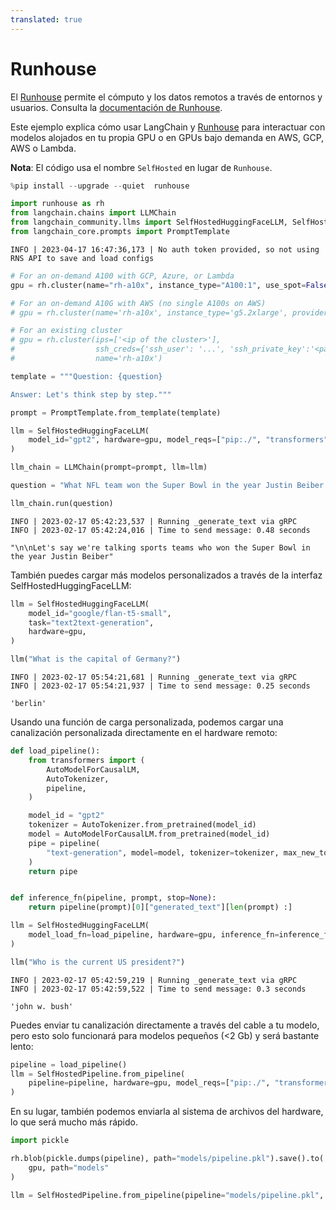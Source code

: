 ```yaml
---
translated: true
---
```


# Runhouse

El [Runhouse](https://github.com/run-house/runhouse) permite el cómputo y los datos remotos a través de entornos y usuarios. Consulta la [documentación de Runhouse](https://runhouse-docs.readthedocs-hosted.com/en/latest/).

Este ejemplo explica cómo usar LangChain y [Runhouse](https://github.com/run-house/runhouse) para interactuar con modelos alojados en tu propia GPU o en GPUs bajo demanda en AWS, GCP, AWS o Lambda.

**Nota**: El código usa el nombre `SelfHosted` en lugar de `Runhouse`.

```python
%pip install --upgrade --quiet  runhouse
```

```python
import runhouse as rh
from langchain.chains import LLMChain
from langchain_community.llms import SelfHostedHuggingFaceLLM, SelfHostedPipeline
from langchain_core.prompts import PromptTemplate
```

```output
INFO | 2023-04-17 16:47:36,173 | No auth token provided, so not using RNS API to save and load configs
```

```python
# For an on-demand A100 with GCP, Azure, or Lambda
gpu = rh.cluster(name="rh-a10x", instance_type="A100:1", use_spot=False)

# For an on-demand A10G with AWS (no single A100s on AWS)
# gpu = rh.cluster(name='rh-a10x', instance_type='g5.2xlarge', provider='aws')

# For an existing cluster
# gpu = rh.cluster(ips=['<ip of the cluster>'],
#                  ssh_creds={'ssh_user': '...', 'ssh_private_key':'<path_to_key>'},
#                  name='rh-a10x')
```

```python
template = """Question: {question}

Answer: Let's think step by step."""

prompt = PromptTemplate.from_template(template)
```

```python
llm = SelfHostedHuggingFaceLLM(
    model_id="gpt2", hardware=gpu, model_reqs=["pip:./", "transformers", "torch"]
)
```

```python
llm_chain = LLMChain(prompt=prompt, llm=llm)
```

```python
question = "What NFL team won the Super Bowl in the year Justin Beiber was born?"

llm_chain.run(question)
```

```output
INFO | 2023-02-17 05:42:23,537 | Running _generate_text via gRPC
INFO | 2023-02-17 05:42:24,016 | Time to send message: 0.48 seconds
```

```output
"\n\nLet's say we're talking sports teams who won the Super Bowl in the year Justin Beiber"
```

También puedes cargar más modelos personalizados a través de la interfaz SelfHostedHuggingFaceLLM:

```python
llm = SelfHostedHuggingFaceLLM(
    model_id="google/flan-t5-small",
    task="text2text-generation",
    hardware=gpu,
)
```

```python
llm("What is the capital of Germany?")
```

```output
INFO | 2023-02-17 05:54:21,681 | Running _generate_text via gRPC
INFO | 2023-02-17 05:54:21,937 | Time to send message: 0.25 seconds
```

```output
'berlin'
```

Usando una función de carga personalizada, podemos cargar una canalización personalizada directamente en el hardware remoto:

```python
def load_pipeline():
    from transformers import (
        AutoModelForCausalLM,
        AutoTokenizer,
        pipeline,
    )

    model_id = "gpt2"
    tokenizer = AutoTokenizer.from_pretrained(model_id)
    model = AutoModelForCausalLM.from_pretrained(model_id)
    pipe = pipeline(
        "text-generation", model=model, tokenizer=tokenizer, max_new_tokens=10
    )
    return pipe


def inference_fn(pipeline, prompt, stop=None):
    return pipeline(prompt)[0]["generated_text"][len(prompt) :]
```

```python
llm = SelfHostedHuggingFaceLLM(
    model_load_fn=load_pipeline, hardware=gpu, inference_fn=inference_fn
)
```

```python
llm("Who is the current US president?")
```

```output
INFO | 2023-02-17 05:42:59,219 | Running _generate_text via gRPC
INFO | 2023-02-17 05:42:59,522 | Time to send message: 0.3 seconds
```

```output
'john w. bush'
```

Puedes enviar tu canalización directamente a través del cable a tu modelo, pero esto solo funcionará para modelos pequeños (<2 Gb) y será bastante lento:

```python
pipeline = load_pipeline()
llm = SelfHostedPipeline.from_pipeline(
    pipeline=pipeline, hardware=gpu, model_reqs=["pip:./", "transformers", "torch"]
)
```

En su lugar, también podemos enviarla al sistema de archivos del hardware, lo que será mucho más rápido.

```python
import pickle

rh.blob(pickle.dumps(pipeline), path="models/pipeline.pkl").save().to(
    gpu, path="models"
)

llm = SelfHostedPipeline.from_pipeline(pipeline="models/pipeline.pkl", hardware=gpu)
```

